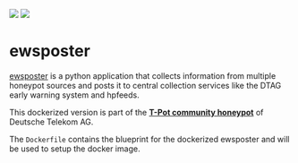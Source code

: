 [![](https://images.microbadger.com/badges/version/dtagdevsec/ewsposter:1811.svg)](https://microbadger.com/images/dtagdevsec/ewsposter:1811 "Get your own version badge on microbadger.com") [![](https://images.microbadger.com/badges/image/dtagdevsec/ewsposter:1811.svg)](https://microbadger.com/images/dtagdevsec/ewsposter:1811 "Get your own image badge on microbadger.com")

# ewsposter

[ewsposter](https://github.com/armedpot/ewsposter) is a python application that collects information from multiple honeypot sources and posts it to central collection services like the DTAG early warning system and hpfeeds.

This dockerized version is part of the **[T-Pot community honeypot](http://github.com/dtag-dev-sec/tpotce)** of Deutsche Telekom AG.

The `Dockerfile` contains the blueprint for the dockerized ewsposter and will be used to setup the docker image.  
